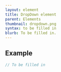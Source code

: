 ```yaml
---
layout: element
title: DropDown element
parent: Elements
thumbnail: dropdown.png
syntax: to be filled in
blurb: To be filled in.
---
```


## Example
```javascript
// To be filled in
```


